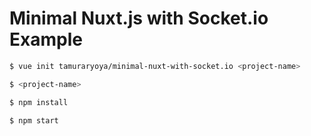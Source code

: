 # Minimal Nuxt.js with Socket.io Example

```sh
$ vue init tamuraryoya/minimal-nuxt-with-socket.io <project-name>
```

```sh
$ <project-name>
```

```sh
$ npm install
```

```sh
$ npm start
```